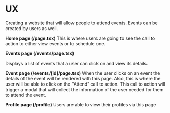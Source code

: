 # UX

Creating a website that will allow people to attend events. Events can be created by users as well.

**Home page (/page.tsx)**
This is where users are going to see the call to action to either view events or to schedule one.

**Events page (/events/page.tsx)**

Displays a list of events that a user can click on and view its details.

**Event page (/events/[id]/page.tsx)**
When the user clicks on an event the details of the event will be rendered with this page. Also, this is where the user will be able to click on the "Attend" call to action. This call to action will trigger a modal that will collect the information of the user needed for them to attend the event.

**Profile page (/profile)**
Users are able to view their profiles via this page
